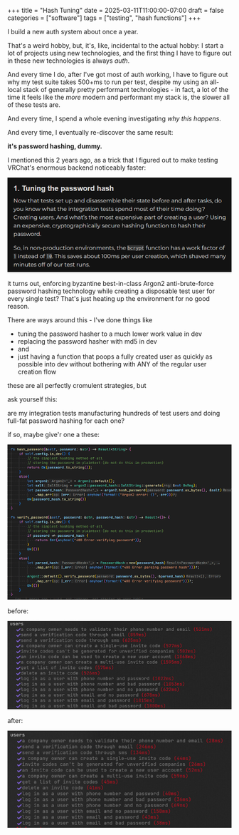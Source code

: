 +++
title = "Hash Tuning"
date = 2025-03-11T11:00:00-07:00
draft = false
categories = ["software"]
tags = ["testing", "hash functions"]
+++

I build a new auth system about once a year.

That's a weird hobby, but, it's, like, incidental to the actual hobby: I start a lot of projects using new technologies, and the first thing I have to figure out in these new technologies is always _auth_.

And every time I do, after I've got most of auth working, I have to figure out why my test suite takes 500+ms to run per test, despite my using an all-local stack of generally pretty performant technologies - in fact, a lot of the time it feels like the _more_ modern and performant my stack is, the slower all of these tests are.

And every time, I spend a whole evening investigating _why this happens_.

And every time, I eventually re-discover the same result:

**it's password hashing, dummy.**

I mentioned this 2 years ago, as a trick that I figured out to make testing VRChat's enormous backend noticeably faster:

![](./tuning.png)

it turns out, enforcing byzantine best-in-class Argon2 anti-brute-force password hashing technology while creating a disposable test user for every single test? That's just heating up the environment for no good reason.

There are ways around this - I've done things like
* tuning the password hasher to a much lower work value in dev
* replacing the password hasher with md5 in dev
* and
* just having a function that poops a fully created user as quickly as possible into dev without bothering with ANY of the regular user creation flow


these are all perfectly cromulent strategies, but

ask yourself this:

are my integration tests manufacturing hundreds of test users and doing full-fat password hashing for each one?

if so, maybe give'r one a these:

![](./1.png)

before:

![](./2.png)

after:

![](./3.png)
